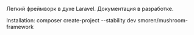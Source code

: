 Легкий фреймворк в духе Laravel. 
Документация в разработке.

Installation: composer create-project --stability dev smoren/mushroom-framework

